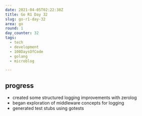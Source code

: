 ```yaml
---
date: 2021-04-05T02:22:38Z
title: Go R1 Day 32
slug: go-r1-day-32
area: go
round: 1
day_counter: 32
tags:
  - tech
  - development
  - 100DaysOfCode
  - golang
  - microblog

---
```


## progress

- created some structured logging improvements with zerolog
- began exploration of middleware concepts for logging
- generated test stubs using gotests
